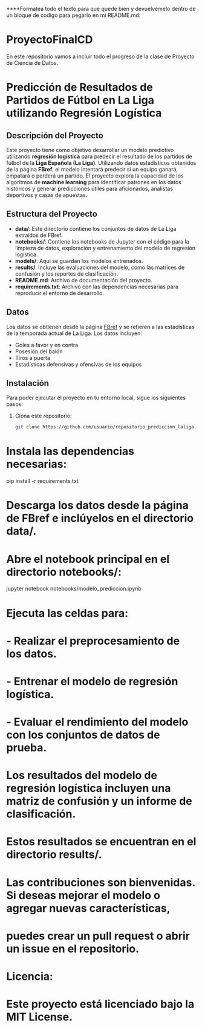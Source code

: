 ****Formatea todo el texto para que quede bien y devuelvemelo dentro de un bloque de codigo para pegarlo en mi README.md:

# ProyectoFinalCD

En este repositorio vamos a incluir todo el progreso de la clase de Proyecto de Ciencia de Datos.

# Predicción de Resultados de Partidos de Fútbol en La Liga utilizando Regresión Logística

## Descripción del Proyecto
Este proyecto tiene como objetivo desarrollar un modelo predictivo utilizando **regresión logística** para predecir el resultado de los partidos de fútbol de la **Liga Española (La Liga)**. Utilizando datos estadísticos obtenidos de la página **FBref**, el modelo intentará predecir si un equipo ganará, empatará o perderá un partido. El proyecto explora la capacidad de los algoritmos de **machine learning** para identificar patrones en los datos históricos y generar predicciones útiles para aficionados, analistas deportivos y casas de apuestas.

## Estructura del Proyecto

- **data/**: Este directorio contiene los conjuntos de datos de La Liga extraídos de FBref.
- **notebooks/**: Contiene los notebooks de Jupyter con el código para la limpieza de datos, exploración y entrenamiento del modelo de regresión logística.
- **models/**: Aquí se guardan los modelos entrenados.
- **results/**: Incluye las evaluaciones del modelo, como las matrices de confusión y los reportes de clasificación.
- **README.md**: Archivo de documentación del proyecto.
- **requirements.txt**: Archivo con las dependencias necesarias para reproducir el entorno de desarrollo.
  
## Datos
Los datos se obtienen desde la página [FBref](https://fbref.com/en/comps/12/La-Liga-Stats) y se refieren a las estadísticas de la temporada actual de La Liga. Los datos incluyen:
- Goles a favor y en contra
- Posesión del balón
- Tiros a puerta
- Estadísticas defensivas y ofensivas de los equipos

## Instalación
Para poder ejecutar el proyecto en tu entorno local, sigue los siguientes pasos:

1. Clona este repositorio:
   ```bash
   git clone https://github.com/usuario/repositorio_prediccion_laliga.git
    ```
# Instala las dependencias necesarias:
pip install -r requirements.txt

# Descarga los datos desde la página de FBref e inclúyelos en el directorio data/.

# Abre el notebook principal en el directorio notebooks/:
jupyter notebook notebooks/modelo_prediccion.ipynb

# Ejecuta las celdas para:
# - Realizar el preprocesamiento de los datos.
# - Entrenar el modelo de regresión logística.
# - Evaluar el rendimiento del modelo con los conjuntos de datos de prueba.

# Los resultados del modelo de regresión logística incluyen una matriz de confusión y un informe de clasificación.
# Estos resultados se encuentran en el directorio results/.

# Las contribuciones son bienvenidas. Si deseas mejorar el modelo o agregar nuevas características,
# puedes crear un pull request o abrir un issue en el repositorio.

# Licencia:
# Este proyecto está licenciado bajo la MIT License.

